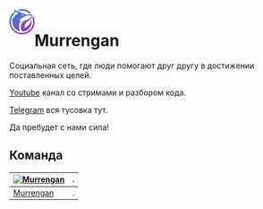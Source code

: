  
<a href="https://github.com/Murrengan/murr">
    <img src="base/static/base/logo.png" alt="Murrengan logo" title="Murrengan" align="left" height="45" />
</a>

Murrengan
======================


Социальная сеть, где люди помогают друг другу в достижении поставленных целей.

[Youtube](https://www.youtube.com/murrengan) канал со стримами и разбором кода.

[Telegram](https://t.me/MurrenganChat) вся тусовка тут.

Да пребудет с нами сила!


## Команда

[![Murrengan](https://avatars3.githubusercontent.com/u/40840064?s=460&v=4)](https://github.com/Murrengan)  | .
---|---
[Murrengan](https://github.com/Murrengan) | .